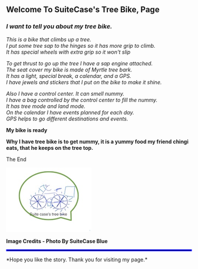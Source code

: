 ## Welcome To SuiteCase's Tree Bike, Page

### *I want to tell you about my tree bike.*


_This is a bike that climbs up a tree.    
I put some tree sap to the hinges so it has more grip to climb.  
It has special wheels with extra grip so it won't slip_


_To get thrust to go up the tree I have a sap engine attached.   
The seat cover my bike is made of Myrtle  tree bark.    
It has a light, special break, a calendar, and a GPS.    
I have jewels and stickers that I put on the bike to make it shine._


_Also I have a control center. It can smell nummy.    
I have a bag controlled by the control center to fill the nummy.    
It has tree mode and land mode.   
On the calendar I have events planned for each day.   
GPS helps to go different destinations and events._ 

**My bike is ready**

**Why I have tree bike is to get  nummy, it is a yummy food my friend chingi eats, that he keeps on the tree top.**

The End

![Tree Bike Sketch](TreeBike.jpg)

<b>Image Credits - Photo By SuiteCase Blue</b>
<hr style="border:2px solid blue">  
*Hope you like the story.  
Thank you for visiting my page.*


